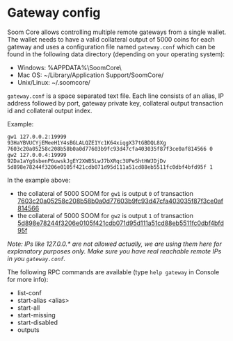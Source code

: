 Gateway config
=======================

Soom Core allows controlling multiple remote gateways from a single wallet. The wallet needs to have a valid collateral output of 5000 coins for each gateway and uses a configuration file named `gateway.conf` which can be found in the following data directory (depending on your operating system):
 * Windows: %APPDATA%\SoomCore\
 * Mac OS: ~/Library/Application Support/SoomCore/
 * Unix/Linux: ~/.soomcore/

`gateway.conf` is a space separated text file. Each line consists of an alias, IP address followed by port, gateway private key, collateral output transaction id and collateral output index.

Example:
```
gw1 127.0.0.2:19999 93HaYBVUCYjEMeeH1Y4sBGLALQZE1Yc1K64xiqgX37tGBDQL8Xg 7603c20a05258c208b58b0a0d77603b9fc93d47cfa403035f87f3ce0af814566 0
gw2 127.0.0.4:19999 92Da1aYg6sbenP6uwskJgEY2XWB5LwJ7bXRqc3UPeShtHWJDjDv 5d898e78244f3206e0105f421cdb071d95d111a51cd88eb5511fc0dbf4bfd95f 1
```

In the example above:
* the collateral of 5000 SOOM for `gw1` is output `0` of transaction [7603c20a05258c208b58b0a0d77603b9fc93d47cfa403035f87f3ce0af814566](https://test.explorer.soompay.net/tx/7603c20a05258c208b58b0a0d77603b9fc93d47cfa403035f87f3ce0af814566)
* the collateral of 5000 SOOM for `gw2` is output `1` of transaction [5d898e78244f3206e0105f421cdb071d95d111a51cd88eb5511fc0dbf4bfd95f](https://test.explorer.soompay.net/tx/5d898e78244f3206e0105f421cdb071d95d111a51cd88eb5511fc0dbf4bfd95f)

_Note: IPs like 127.0.0.* are not allowed actually, we are using them here for explanatory purposes only. Make sure you have real reachable remote IPs in you `gateway.conf`._

The following RPC commands are available (type `help gateway` in Console for more info):
* list-conf
* start-alias \<alias\>
* start-all
* start-missing
* start-disabled
* outputs
